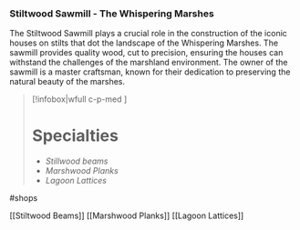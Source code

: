 ### Stiltwood Sawmill - The Whispering Marshes

The Stiltwood Sawmill plays a crucial role in the construction of the iconic houses on stilts that dot the landscape of the Whispering Marshes. The sawmill provides quality wood, cut to precision, ensuring the houses can withstand the challenges of the marshland environment. The owner of the sawmill is a master craftsman, known for their dedication to preserving the natural beauty of the marshes.

> [!infobox|wfull  c-p-med ]
>   # Specialties
>   - *Stillwood beams*
>   - *Marshwood Planks*
>   - *Lagoon Lattices* 

#shops

[[Stiltwood Beams]]
[[Marshwood Planks]]
[[Lagoon Lattices]]